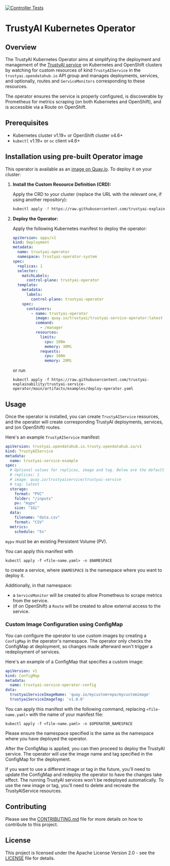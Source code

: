 [![Controller Tests](https://github.com/trustyai-explainability/trustyai-service-operator/actions/workflows/controller-tests.yaml/badge.svg)](https://github.com/trustyai-explainability/trustyai-service-operator/actions/workflows/controller-tests.yaml)
# TrustyAI Kubernetes Operator

## Overview

The TrustyAI Kubernetes Operator aims at simplifying the deployment and management of the [TrustyAI service](https://github.com/trustyai-explainability/trustyai-explainability/tree/main/explainability-service) on Kubernetes and OpenShift clusters by watching for custom resources of kind `TrustyAIService` in the `trustyai.opendatahub.io` API group and manages deployments, services, and optionally, routes and `ServiceMonitors` corresponding to these resources.

The operator ensures the service is properly configured, is discoverable by Prometheus for metrics scraping (on both Kubernetes and OpenShift), and is accessible via a Route on OpenShift.

## Prerequisites

- Kubernetes cluster v1.19+ or OpenShift cluster v4.6+
- `kubectl` v1.19+ or `oc` client v4.6+

## Installation using pre-built Operator image

This operator is available as an [image on Quay.io](https://quay.io/repository/trustyai/trustyai-service-operator?tab=history). 
To deploy it on your cluster:

1. **Install the Custom Resource Definition (CRD):**

   Apply the CRD to your cluster (replace the URL with the relevant one, if using another repository):

    ```bash
    kubectl apply -f https://raw.githubusercontent.com/trustyai-explainability/trustyai-service-operator/main/config/crd/bases/trustyai.opendatahub.io.trustyai.opendatahub.io_trustyaiservices.yaml
    ```

2. **Deploy the Operator:**

   Apply the following Kubernetes manifest to deploy the operator:

    ```yaml
    apiVersion: apps/v1
    kind: Deployment
    metadata:
      name: trustyai-operator
      namespace: trustyai-operator-system
    spec:
      replicas: 1
      selector:
        matchLabels:
          control-plane: trustyai-operator
      template:
        metadata:
          labels:
            control-plane: trustyai-operator
        spec:
          containers:
            - name: trustyai-operator
              image: quay.io/trustyai/trustyai-service-operator:latest
              command:
                - /manager
              resources:
                limits:
                  cpu: 100m
                  memory: 30Mi
                requests:
                  cpu: 100m
                  memory: 20Mi
    ```

   or run

   ```shell
   kubectl apply -f https://raw.githubusercontent.com/trustyai-explainability/trustyai-service-operator/main/artifacts/examples/deploy-operator.yaml   
   ```

## Usage

Once the operator is installed, you can create `TrustyAIService` resources, and the operator will create corresponding TrustyAI deployments, services, and (on OpenShift) routes.

Here's an example `TrustyAIService` manifest:

```yaml
apiVersion: trustyai.opendatahub.io.trusty.opendatahub.io/v1
kind: TrustyAIService
metadata:
  name: trustyai-service-example
spec:
  # Optional values for replicas, image and tag. Below are the default values.
  # replicas: 1
  # image: quay.io/trustyaiservice/trustyai-service
  # tag: latest
  storage:
    format: "PVC"
    folder: "/inputs"
    pv: "mypv"
    size: "1Gi"
  data:
    filename: "data.csv"
    format: "CSV"
  metrics:
    schedule: "5s"
```

`mypv` must be an existing Persistent Volume (PV).

You can apply this manifest with 

```shell
kubectl apply -f <file-name.yaml> -n $NAMESPACE
```
to create a service, where `$NAMESPACE` is the namespace where you want to deploy it.


Additionally, in that namespace:

* a `ServiceMonitor` will be created to allow Prometheus to scrape metrics from the service.
* (if on OpenShift) a `Route` will be created to allow external access to the service.

### Custom Image Configuration using ConfigMap

You can configure the operator to use custom images by creating a `ConfigMap` in the operator's namespace. 
The operator only checks the ConfigMap at deployment, so changes made afterward won't trigger a redeployment of services.

Here's an example of a ConfigMap that specifies a custom image:

```yaml
apiVersion: v1
kind: ConfigMap
metadata:
  name: trustyai-service-operator-config
data:
  trustyaiServiceImageName: 'quay.io/mycustomrepo/mycustomimage'
  trustyaiServiceImageTag: 'v1.0.0'
```

You can apply this manifest with the following command, replacing `<file-name.yaml>` with the name of your manifest file:

```shell
kubectl apply -f <file-name.yaml> -n $OPERATOR_NAMESPACE
```

Please ensure the namespace specified is the same as the namespace where you have deployed the operator.

After the ConfigMap is applied, you can then proceed to deploy the TrustyAI service.
The operator will use the image name and tag specified in the ConfigMap for the deployment.

If you want to use a different image or tag in the future, you'll need to update the ConfigMap and redeploy the operator to have the changes take effect. The running TrustyAI services won't be redeployed automatically. To use the new image or tag, you'll need to delete and recreate the TrustyAIService resources.

## Contributing

Please see the [CONTRIBUTING.md](./CONTRIBUTING.md) file for more details on how to contribute to this project.

## License

This project is licensed under the Apache License Version 2.0 - see the [LICENSE](./LICENSE) file for details.